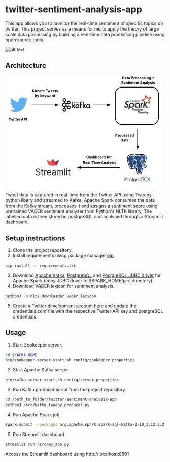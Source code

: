 # twitter-sentiment-analysis-app
This app allows you to monitor the real-time sentiment of specific topics on twitter. This project serves as a means for me to apply the theory of large scale data processing by building a real-time data processing pipeline using open source tools. 

![alt text](https://github.com/YongKuok/twitter-sentiment-analysis-app/blob/main/streamlit_dashboard_preview.gif) <br />

## Architecture
![alt text](https://github.com/YongKuok/twitter-sentiment-analysis-app/blob/main/workflow.png) <br />
Tweet data is captured in real-time from the Twitter API using Tweepy python libary and streamed to Kafka. Apache Spark consumes the data from the Kafka stream, processes it and assigns a sentiment score using pretrained VADER sentiment analyzer from Python's NLTK library. The labelled data is then stored in postgreSQL and analysed through a Streamlit dashboard. 

## Setup instructions
1. Clone the project repository.
2. Install requirements using package manager [pip](https://pip.pypa.io/en/stable/).
```bash
pip install -r requirements.txt
```
3. Download [Apache Kafka](https://www.apache.org/dyn/closer.cgi?path=/kafka/3.2.0/kafka_2.13-3.2.0.tgz), [PostgreSQL](https://www.postgresql.org/download/linux/ubuntu/) and [PostgreSQL JDBC driver](https://jdbc.postgresql.org/download.html) for Apache Spark (copy JDBC driver to $SPARK_HOME/jars directory).
4. Download VADER lexicon for sentiment analysis.
```bash
python3 -m nltk.downloader vader_lexicon
```
5. Create a Twitter development account [here](https://developer.twitter.com/en/apply-for-access) and update the credentials.conf file with the respective Twitter API key and postgreSQL credentials.

## Usage
1. Start Zookeeper server. 
```bash
cd $KAFKA_HOME
bin/zookeeper-server-start.sh config/zookeeper.properties
```
2. Start Apache Kafka server.
```bash
bin/kafka-server-start.sh config/server.properties
```
3. Run Kafka producer script from the project repository.
```bash
cd /path_to_folder/twitter-sentiment-analysis-app
python3 /src/kafka_tweepy_producer.py
```
4. Run Apache Spark job.
```bash
spark-submit --packages org.apache.spark:spark-sql-kafka-0-10_2.12:3.2.1 /src/spark_processor.py
```
5. Run Streamlit dashboard.
```bash
streamlit run /src/my_app.py
```
Access the Streamlit dashboard using http://localhost:8501
